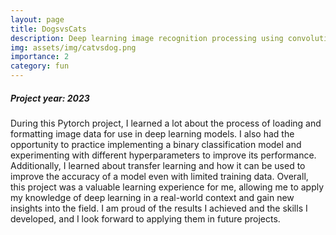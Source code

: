 ```yaml
---
layout: page
title: DogsvsCats
description: Deep learning image recognition processing using convolutional neural network transfer learning
img: assets/img/catvsdog.png
importance: 2
category: fun
---
```

##### Project year: 2023


During this Pytorch project, I learned a lot about the process of loading and formatting image data for use in deep learning models. I also had the opportunity to practice implementing a binary classification model and experimenting with different hyperparameters to improve its performance. Additionally, I learned about transfer learning and how it can be used to improve the accuracy of a model even with limited training data. Overall, this project was a valuable learning experience for me, allowing me to apply my knowledge of deep learning in a real-world context and gain new insights into the field. I am proud of the results I achieved and the skills I developed, and I look forward to applying them in future projects.
